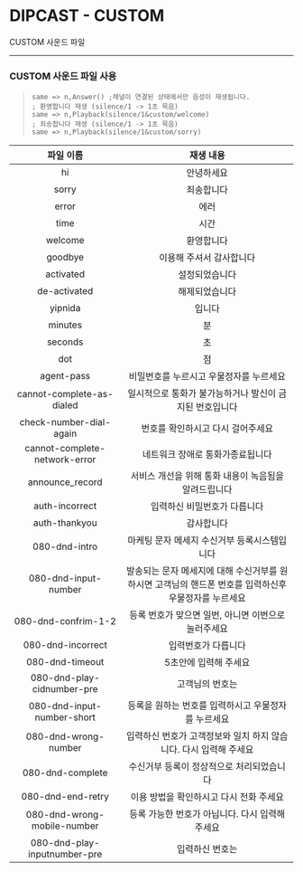 # DIPCAST - CUSTOM

CUSTOM 사운드 파일 
***
### CUSTOM 사운드 파일 사용
> ```
> same => n,Answer() ;채널이 연결된 상태에서만 음성이 재생됩니다.
> ; 환영합니다 재생 (silence/1 -> 1초 묵음)
> same => n,Playback(silence/1&custom/welcome)
> ; 죄송합니다 재생 (silence/1 -> 1초 묵음)
> same => n,Playback(silence/1&custom/sorry)
> ```

|파일 이름| 재생 내용|
|:---------:|:---------:|
|hi | 안녕하세요|
|sorry | 죄송합니다|
|error | 에러|
|time | 시간|
|welcome | 환영합니다|
|goodbye| 이용해 주셔서 감사합니다|
|activated| 설정되었습니다|
|de-activated| 해제되었습니다|
|yipnida| 입니다|
|minutes| 분|
|seconds| 초|
|dot | 점|
|agent-pass|비밀번호를 누르시고 우물정자를 누르세요|
|cannot-complete-as-dialed|일시적으로 통화가 불가능하거나 발신이 금지된 번호입니다|
|check-number-dial-again |번호를 확인하시고 다시 걸어주세요|
|cannot-complete-network-error |네트워크 장애로 통화가종료됩니다|
|announce_record | 서비스 개선을 위해 통화 내용이 녹음됨을 알려드립니다|
|auth-incorrect |입력하신 비밀번호가 다릅니다|
|auth-thankyou| 감사합니다|
|080-dnd-intro|마케팅 문자 메세지 수신거부 등록시스템입니다 |
|080-dnd-input-number|발송되는 문자 메세지에 대해 수신거부를 원하시면 고객님의 핸드폰 번호를 입력하신후 우물정자를 누르세요 |
|080-dnd-confrim-1-2|등록 번호가 맞으면 일번, 아니면 이번으로 눌러주세요 |
|080-dnd-incorrect | 입력번호가 다릅니다|
|080-dnd-timeout | 5초안에 입력해 주세요|
|080-dnd-play-cidnumber-pre|고객님의 번호는|
|080-dnd-input-number-short|등록을 원하는 번호를 입력하시고 우물정자를 누르세요|
|080-dnd-wrong-number|입력하신 번호가 고객정보와 일치 하지 않습니다. 다시 입력해 주세요|
|080-dnd-complete|수신거부 등록이 정상적으로 처리되었습니다|
|080-dnd-end-retry|이용 방법을 확인하시고 다시 전화 주세요|
|080-dnd-wrong-mobile-number|등록 가능한 번호가 아닙니다. 다시 입력해 주세요 |
|080-dnd-play-inputnumber-pre | 입력하신  번호는|
